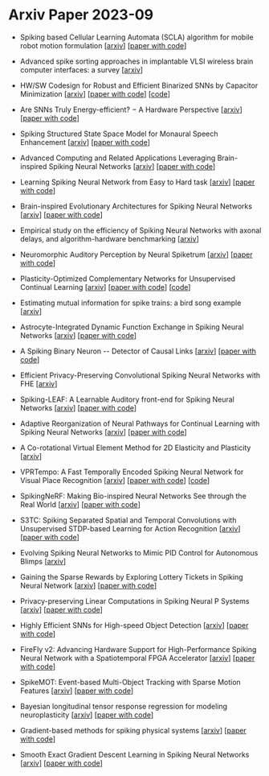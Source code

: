 # Arxiv Paper 2023-09


- Spiking based Cellular Learning Automata (SCLA) algorithm for mobile robot motion formulation [[arxiv](https://arxiv.org/abs/2309.00241)] [[paper with code](https://paperswithcode.com/paper/spiking-based-cellular-learning-automata-scla)]

- Advanced spike sorting approaches in implantable VLSI wireless brain computer interfaces: a survey [[arxiv](https://arxiv.org/abs/2309.00913)]

- HW/SW Codesign for Robust and Efficient Binarized SNNs by Capacitor Minimization [[arxiv](https://arxiv.org/abs/2309.02111)] [[paper with code](https://paperswithcode.com/paper/hw-sw-codesign-for-robust-and-efficient)] [[code](https://github.com/myay/SPICE-Torch)]

- Are SNNs Truly Energy-efficient? $-$ A Hardware Perspective [[arxiv](https://arxiv.org/abs/2309.03388)] [[paper with code](https://paperswithcode.com/paper/are-snns-truly-energy-efficient-a-hardware)]

- Spiking Structured State Space Model for Monaural Speech Enhancement [[arxiv](https://arxiv.org/abs/2309.03641)] [[paper with code](https://paperswithcode.com/paper/spiking-structured-state-space-model-for)]

- Advanced Computing and Related Applications Leveraging Brain-inspired Spiking Neural Networks [[arxiv](https://arxiv.org/abs/2309.04426)] [[paper with code](https://paperswithcode.com/paper/advanced-computing-and-related-applications)]

- Learning Spiking Neural Network from Easy to Hard task [[arxiv](https://arxiv.org/abs/2309.04737)] [[paper with code](https://paperswithcode.com/paper/training-of-spiking-neural-network-joint)]

- Brain-inspired Evolutionary Architectures for Spiking Neural Networks [[arxiv](https://arxiv.org/abs/2309.05263)] [[paper with code](https://paperswithcode.com/paper/brain-inspired-evolutionary-architectures-for)]

- Empirical study on the efficiency of Spiking Neural Networks with axonal delays, and algorithm-hardware benchmarking [[arxiv](https://arxiv.org/abs/2309.05345)]

- Neuromorphic Auditory Perception by Neural Spiketrum [[arxiv](https://arxiv.org/abs/2309.05430)] [[paper with code](https://paperswithcode.com/paper/neuromorphic-auditory-perception-by-neural)]

- Plasticity-Optimized Complementary Networks for Unsupervised Continual Learning [[arxiv](https://arxiv.org/abs/2309.06086)] [[paper with code](https://paperswithcode.com/paper/plasticity-optimized-complementary-networks)] [[code](https://github.com/alviur/pocon_wacv2024)]

- Estimating mutual information for spike trains: a bird song example [[arxiv](https://arxiv.org/abs/2309.07618)]

- Astrocyte-Integrated Dynamic Function Exchange in Spiking Neural Networks [[arxiv](https://arxiv.org/abs/2309.08232)] [[paper with code](https://paperswithcode.com/paper/astrocyte-integrated-dynamic-function)]

- A Spiking Binary Neuron -- Detector of Causal Links [[arxiv](https://arxiv.org/abs/2309.08476)] [[paper with code](https://paperswithcode.com/paper/a-spiking-binary-neuron-detector-of-causal)]

- Efficient Privacy-Preserving Convolutional Spiking Neural Networks with FHE [[arxiv](https://arxiv.org/abs/2309.09025)]

- Spiking-LEAF: A Learnable Auditory front-end for Spiking Neural Networks [[arxiv](https://arxiv.org/abs/2309.09469)] [[paper with code](https://paperswithcode.com/paper/spiking-leaf-a-learnable-auditory-front-end)]

- Adaptive Reorganization of Neural Pathways for Continual Learning with Spiking Neural Networks [[arxiv](https://arxiv.org/abs/2309.09550)] [[paper with code](https://paperswithcode.com/paper/adaptive-reorganization-of-neural-pathways)]

- A Co-rotational Virtual Element Method for 2D Elasticity and Plasticity [[arxiv](https://arxiv.org/abs/2309.10097)]

- VPRTempo: A Fast Temporally Encoded Spiking Neural Network for Visual Place Recognition [[arxiv](https://arxiv.org/abs/2309.10225)] [[paper with code](https://paperswithcode.com/paper/vprtempo-a-fast-temporally-encoded-spiking)] [[code](https://github.com/QVPR/VPRTempo)]

- SpikingNeRF: Making Bio-inspired Neural Networks See through the Real World [[arxiv](https://arxiv.org/abs/2309.10987)] [[paper with code](https://paperswithcode.com/paper/spiking-nerf-making-bio-inspired-neural)]

- S3TC: Spiking Separated Spatial and Temporal Convolutions with Unsupervised STDP-based Learning for Action Recognition [[arxiv](https://arxiv.org/abs/2309.12761)] [[paper with code](https://paperswithcode.com/paper/s3tc-spiking-separated-spatial-and-temporal)]

- Evolving Spiking Neural Networks to Mimic PID Control for Autonomous Blimps [[arxiv](https://arxiv.org/abs/2309.12937)]

- Gaining the Sparse Rewards by Exploring Lottery Tickets in Spiking Neural Network [[arxiv](https://arxiv.org/abs/2309.13302)] [[paper with code](https://paperswithcode.com/paper/gaining-the-sparse-rewards-by-exploring)]

- Privacy-preserving Linear Computations in Spiking Neural P Systems [[arxiv](https://arxiv.org/abs/2309.13803)] [[paper with code](https://paperswithcode.com/paper/privacy-preserving-linear-computations-in)]

- Highly Efficient SNNs for High-speed Object Detection [[arxiv](https://arxiv.org/abs/2309.15883)] [[paper with code](https://paperswithcode.com/paper/highly-efficient-snns-for-high-speed-object)]

- FireFly v2: Advancing Hardware Support for High-Performance Spiking Neural Network with a Spatiotemporal FPGA Accelerator [[arxiv](https://arxiv.org/abs/2309.16158)] [[paper with code](https://paperswithcode.com/paper/firefly-v2-advancing-hardware-support-for)]

- SpikeMOT: Event-based Multi-Object Tracking with Sparse Motion Features [[arxiv](https://arxiv.org/abs/2309.16987)] [[paper with code](https://paperswithcode.com/paper/spikemot-event-based-multi-object-tracking)]

- Bayesian longitudinal tensor response regression for modeling neuroplasticity [[arxiv](https://arxiv.org/abs/2309.10065)] [[paper with code](https://paperswithcode.com/paper/bayesian-longitudinal-tensor-response)]

- Gradient-based methods for spiking physical systems [[arxiv](https://arxiv.org/abs/2309.10823)] [[paper with code](https://paperswithcode.com/paper/gradient-based-methods-for-spiking-physical)]

- Smooth Exact Gradient Descent Learning in Spiking Neural Networks [[arxiv](https://arxiv.org/abs/2309.14523)] [[paper with code](https://paperswithcode.com/paper/smooth-exact-gradient-descent-learning-in)]

